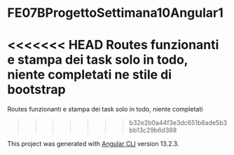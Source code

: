 # FE07BProgettoSettimana10Angular1

<<<<<<< HEAD
Routes funzionanti e stampa dei task solo in todo, niente completati ne stile di bootstrap
=======
Routes funzionanti e stampa dei task solo in todo, niente completati
>>>>>>> b32e2b0a44f3e3dc651b8ade5b3bb13c29b6d398

This project was generated with [Angular CLI](https://github.com/angular/angular-cli) version 13.2.3.
